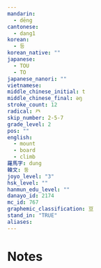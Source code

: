 ```yaml
---
mandarin:
  - dēng
cantonese:
  - dang1
korean:
  - 등
korean_native: ""
japanese:
  - TOU
  - TO
japanese_nanori: ""
vietnamese:
middle_chinese_initial: t
middle_chinese_final: ǝŋ
stroke_count: 12
radical: 癶
skip_number: 2-5-7
grade_level: 2
pos: ""
english:
  - mount
  - board
  - climb
羅馬字: dung
韓文: 둥
joyo_level: "3"
hsk_level: ""
hanmun_edu_level: ""
danayo_id: 2174
mc_id: 767
graphemic_classification: 豆
stand_in: "TRUE"
aliases:
---
```


# Notes
